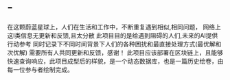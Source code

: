 # -
在这颗蔚蓝星球上，人们在生活和工作中，不断重复遇到相似,相同问题， 网络上这l类信息无更新和反馈,且太分散 此项目目的是给遇到阻碍的人们,未来的AI提供行动参考 同时记录下不同时间背景下人们的各种困扰和最直接处理方式(最优解和次优解) 需要所有人共同更新和反馈，感谢！
此项目应该部署在区块链上，且能够快速查询响应，此项目成型后的样貌，是一个动态数据库，也是一篇历史绘卷，由每一位参与者绘制完成。
